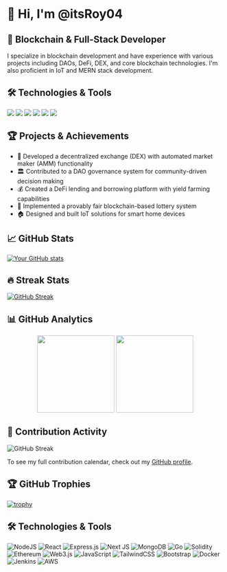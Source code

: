 # 👋 Hi, I'm @itsRoy04


## 🚀 Blockchain & Full-Stack Developer

I specialize in blockchain development and have experience with various projects including DAOs, DeFi, DEX, and core blockchain technologies. I'm also proficient in IoT and MERN stack development.

## 🛠️ Technologies & Tools

![](https://img.shields.io/badge/Blockchain-Ethereum-informational?style=flat&logo=ethereum&logoColor=white&color=3bac3a)
![](https://img.shields.io/badge/Smart_Contracts-Solidity-informational?style=flat&logo=solidity&logoColor=white&color=3bac3a)
![](https://img.shields.io/badge/Web3.js-informational?style=flat&logo=web3dotjs&logoColor=white&color=3bac3a)
![](https://img.shields.io/badge/Frontend-React-informational?style=flat&logo=react&logoColor=white&color=3bac3a)
![](https://img.shields.io/badge/Backend-Node.js-informational?style=flat&logo=node.js&logoColor=white&color=3bac3a)
![](https://img.shields.io/badge/Database-MongoDB-informational?style=flat&logo=mongodb&logoColor=white&color=3bac3a)

## 🏆 Projects & Achievements

- 🔗 Developed a decentralized exchange (DEX) with automated market maker (AMM) functionality
- 🏛️ Contributed to a DAO governance system for community-driven decision making
- 💰 Created a DeFi lending and borrowing platform with yield farming capabilities
- 🎰 Implemented a provably fair blockchain-based lottery system
- 🏠 Designed and built IoT solutions for smart home devices

## 📈 GitHub Stats

[![Your GitHub stats](https://github-readme-stats.vercel.app/api?username=itsRoy04&show_icons=true&theme=radical)](https://github.com/anuraghazra/github-readme-stats)

## 🔥 Streak Stats

[![GitHub Streak](https://github-readme-streak-stats.herokuapp.com/?user=itsRoy04&theme=dark)](https://git.io/streak-stats)


## 📊 GitHub Analytics

<p align="center">
  <img height="180em" src="https://github-readme-stats-eight-theta.vercel.app/api?username=itsRoy04&show_icons=true&theme=algolia&include_all_commits=true&count_private=true"/>
  <img height="180em" src="https://github-readme-stats-eight-theta.vercel.app/api/top-langs/?username=itsRoy04&layout=compact&langs_count=8&theme=algolia"/>
</p>



## 📅 Contribution Activity

<!-- Replace USERNAME with your GitHub username -->
![GitHub Streak](https://github-readme-streak-stats.herokuapp.com/?user=itsRoy04&theme=radical)

To see my full contribution calendar, check out my [GitHub profile](https://github.com/itsRoy04).

## 🏆 GitHub Trophies

[![trophy](https://github-profile-trophy.vercel.app/?username=itsRoy04&theme=nord&column=7)](https://github.com/ryo-ma/github-profile-trophy)

## 🛠️ Technologies & Tools

![NodeJS](https://img.shields.io/badge/node.js-6DA55F?style=for-the-badge&logo=node.js&logoColor=white)
![React](https://img.shields.io/badge/react-%2320232a.svg?style=for-the-badge&logo=react&logoColor=%2361DAFB)
![Express.js](https://img.shields.io/badge/express.js-%23404d59.svg?style=for-the-badge&logo=express&logoColor=%2361DAFB)
![Next JS](https://img.shields.io/badge/Next-black?style=for-the-badge&logo=next.js&logoColor=white)
![MongoDB](https://img.shields.io/badge/MongoDB-%234ea94b.svg?style=for-the-badge&logo=mongodb&logoColor=white)
![Go](https://img.shields.io/badge/go-%2300ADD8.svg?style=for-the-badge&logo=go&logoColor=white)
![Solidity](https://img.shields.io/badge/Solidity-%23363636.svg?style=for-the-badge&logo=solidity&logoColor=white)
![Ethereum](https://img.shields.io/badge/Ethereum-3C3C3D?style=for-the-badge&logo=Ethereum&logoColor=white)
![Web3.js](https://img.shields.io/badge/web3.js-F16822?style=for-the-badge&logo=web3.js&logoColor=white)
![JavaScript](https://img.shields.io/badge/javascript-%23323330.svg?style=for-the-badge&logo=javascript&logoColor=%23F7DF1E)
![TailwindCSS](https://img.shields.io/badge/tailwindcss-%2338B2AC.svg?style=for-the-badge&logo=tailwind-css&logoColor=white)
![Bootstrap](https://img.shields.io/badge/bootstrap-%23563D7C.svg?style=for-the-badge&logo=bootstrap&logoColor=white)
![Docker](https://img.shields.io/badge/docker-%230db7ed.svg?style=for-the-badge&logo=docker&logoColor=white)
![Jenkins](https://img.shields.io/badge/jenkins-%232C5263.svg?style=for-the-badge&logo=jenkins&logoColor=white)
![AWS](https://img.shields.io/badge/AWS-%23FF9900.svg?style=for-the-badge&logo=amazon-aws&logoColor=white)


